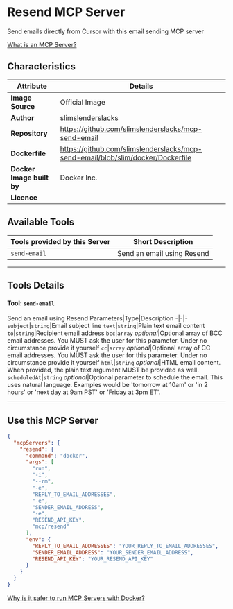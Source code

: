 # Resend MCP Server

Send emails directly from Cursor with this email sending MCP server

[What is an MCP Server?](https://www.anthropic.com/news/model-context-protocol)

## Characteristics
Attribute|Details|
|-|-|
**Image Source**|Official Image
|**Author**|[slimslenderslacks](https://github.com/slimslenderslacks)
**Repository**|https://github.com/slimslenderslacks/mcp-send-email
**Dockerfile**|https://github.com/slimslenderslacks/mcp-send-email/blob/slim/docker/Dockerfile
**Docker Image built by**|Docker Inc.
**Licence**|

## Available Tools
Tools provided by this Server|Short Description
-|-
`send-email`|Send an email using Resend|

---
## Tools Details

#### Tool: **`send-email`**
Send an email using Resend
Parameters|Type|Description
-|-|-
`subject`|`string`|Email subject line
`text`|`string`|Plain text email content
`to`|`string`|Recipient email address
`bcc`|`array` *optional*|Optional array of BCC email addresses. You MUST ask the user for this parameter. Under no circumstance provide it yourself
`cc`|`array` *optional*|Optional array of CC email addresses. You MUST ask the user for this parameter. Under no circumstance provide it yourself
`html`|`string` *optional*|HTML email content. When provided, the plain text argument MUST be provided as well.
`scheduledAt`|`string` *optional*|Optional parameter to schedule the email. This uses natural language. Examples would be 'tomorrow at 10am' or 'in 2 hours' or 'next day at 9am PST' or 'Friday at 3pm ET'.

---
## Use this MCP Server

```json
{
  "mcpServers": {
    "resend": {
      "command": "docker",
      "args": [
        "run",
        "-i",
        "--rm",
        "-e",
        "REPLY_TO_EMAIL_ADDRESSES",
        "-e",
        "SENDER_EMAIL_ADDRESS",
        "-e",
        "RESEND_API_KEY",
        "mcp/resend"
      ],
      "env": {
        "REPLY_TO_EMAIL_ADDRESSES": "YOUR_REPLY_TO_EMAIL_ADDRESSES",
        "SENDER_EMAIL_ADDRESS": "YOUR_SENDER_EMAIL_ADDRESS",
        "RESEND_API_KEY": "YOUR_RESEND_API_KEY"
      }
    }
  }
}
```

[Why is it safer to run MCP Servers with Docker?](https://www.docker.com/blog/the-model-context-protocol-simplifying-building-ai-apps-with-anthropic-claude-desktop-and-docker/)
